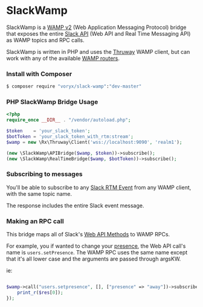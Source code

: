 SlackWamp
===========

SlackWamp is a [WAMP v2](http://wamp.ws/) (Web Application Messaging Protocol) bridge that exposes the entire [Slack API](https://api.slack.com/) (Web API and Real Time Messaging API) as WAMP topics and RPC calls.

SlackWamp is written in PHP and uses the [Thruway](https://github.com/voryx/RxThruwayClient) WAMP client, but can work with any of the available [WAMP routers](http://wamp.ws/implementations/).


### Install with Composer
```bash
$ composer require "voryx/slack-wamp":"dev-master"
```
### PHP SlackWamp Bridge Usage

```php
<?php
require_once __DIR__ . "/vendor/autoload.php";

$token    = 'your_slack_token';
$botToken = 'your_slack_token_with_rtm:stream';
$wamp = new \Rx\Thruway\Client('wss://localhost:9090', 'realm1');

(new \SlackWamp\APIBridge($wamp, $token))->subscribe();
(new \SlackWamp\RealTimeBridge($wamp, $botToken))->subscribe();

```

### Subscribing to messages

You'll be able to subscribe to any [Slack RTM Event](https://api.slack.com/rtm) from any WAMP client, with the same topic name.

The response includes the entire Slack event message.

### Making an RPC call

This bridge maps all of Slack's [Web API Methods](https://api.slack.com/methods) to WAMP RPCs.
 
For example, you if wanted to change your [presence](https://api.slack.com/methods/users.setPresence), the Web API call's name is `users.setPresence`.  The WAMP RPC uses the same name except that it's all lower case and the arguments are passed through argsKW.

ie:
```PHP

$wamp->call("users.setpresence", [], ["presence" => "away"])->subscribe(function ($res) {
    print_r($res[0]);
});
    
```    